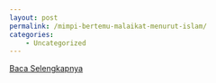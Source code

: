 ```yaml
---
layout: post
permalink: /mimpi-bertemu-malaikat-menurut-islam/
categories:
    - Uncategorized
---
```


[Baca Selengkapnya](/07)